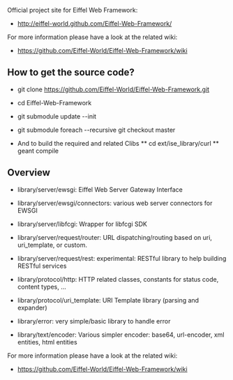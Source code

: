 Official project site for Eiffel Web Framework:
* http://eiffel-world.github.com/Eiffel-Web-Framework/

For more information please have a look at the related wiki:
* https://github.com/Eiffel-World/Eiffel-Web-Framework/wiki

How to get the source code?
---------------------------

* git clone https://github.com/Eiffel-World/Eiffel-Web-Framework.git
* cd Eiffel-Web-Framework
* git submodule update --init
* git submodule foreach --recursive git checkout master

* And to build the required and related Clibs
** cd ext/ise_library/curl
** geant compile

Overview
--------

* library/server/ewsgi: Eiffel Web Server Gateway Interface
* library/server/ewsgi/connectors: various web server connectors for EWSGI
* library/server/libfcgi: Wrapper for libfcgi SDK

* library/server/request/router: URL dispatching/routing based on uri, uri_template, or custom.
* library/server/request/rest: experimental: RESTful library to help building RESTful services

* library/protocol/http: HTTP related classes, constants for status code, content types, ...
* library/protocol/uri_template: URI Template library (parsing and expander)

* library/error: very simple/basic library to handle error
* library/text/encoder: Various simpler encoder: base64, url-encoder, xml entities, html entities

For more information please have a look at the related wiki:
* https://github.com/Eiffel-World/Eiffel-Web-Framework/wiki
